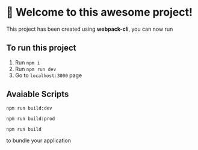 # 🚀 Welcome to this awesome project!

This project has been created using **webpack-cli**, you can now run

## To run this project

1. Run `npm i`
2. Run `npm run dev`
3. Go to `localhost:3000` page

## Avaiable Scripts

```
npm run build:dev
```

```
npm run build:prod
```

```
npm run build
```

to bundle your application
